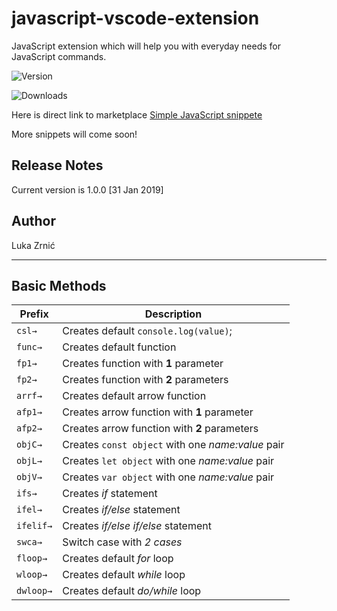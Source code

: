 # javascript-vscode-extension

JavaScript extension which will help you with everyday needs for JavaScript commands.

![Version](https://vsmarketplacebadge.apphb.com/version-short/lzrnic.javascript-vscode-extension.svg)

![Downloads](https://vsmarketplacebadge.apphb.com/downloads-short/lzrnic.javascript-vscode-extension.svg)

Here is direct link to marketplace [Simple JavaScript snippete](https://marketplace.visualstudio.com/items?itemName=lzrnic.javascript-vscode-extension)

More snippets will come soon!

## Release Notes

Current version is 1.0.0 [31 Jan 2019]

## Author

Luka Zrnić

---

## Basic Methods

| Prefix    | Description                                       |
| --------- | ------------------------------------------------- |
| `csl→`    | Creates default `console.log(value)`;             |
| `func→`   | Creates default function                          |
| `fp1→`    | Creates function with **1** parameter             |
| `fp2→`    | Creates function with **2** parameters            |
| `arrf→`   | Creates default arrow function                    |
| `afp1→`   | Creates arrow function with **1** parameter       |
| `afp2→`   | Creates arrow function with **2** parameters      |
| `objC→`   | Creates `const object` with one _name:value_ pair |
| `objL→`   | Creates `let object` with one _name:value_ pair   |
| `objV→`   | Creates `var object` with one _name:value_ pair   |
| `ifs→`    | Creates _if_ statement                            |
| `ifel→`   | Creates _if/else_ statement                       |
| `ifelif→` | Creates _if/else if/else_ statement               |
| `swca→`   | Switch case with _2 cases_                        |
| `floop→`  | Creates default _for_ loop                        |
| `wloop→`  | Creates default _while_ loop                      |
| `dwloop→` | Creates default _do/while_ loop                   |

